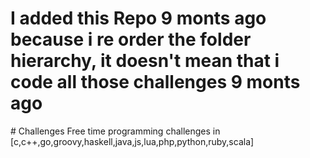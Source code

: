 <h1>I added this Repo 9 monts ago because i re order the folder hierarchy, it doesn't mean that i code all those challenges 9 monts ago </h1>
# Challenges
Free time programming challenges in [c,c++,go,groovy,haskell,java,js,lua,php,python,ruby,scala]
